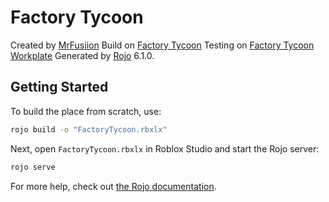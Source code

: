 # Factory Tycoon
Created by [MrFusiion](https://www.roblox.com/users/1084911946/profile)
Build on [Factory Tycoon](https://www.roblox.com/games/6096240015/Factory-Tycoon)
Testing on [Factory Tycoon Workplate](https://www.roblox.com/games/7097867312/Factory-Tycoon-Workplate)
Generated by [Rojo](https://github.com/rojo-rbx/rojo) 6.1.0.

## Getting Started
To build the place from scratch, use:

```bash
rojo build -o "FactoryTycoon.rbxlx"
```

Next, open `FactoryTycoon.rbxlx` in Roblox Studio and start the Rojo server:

```bash
rojo serve
```

For more help, check out [the Rojo documentation](https://rojo.space/docs).

